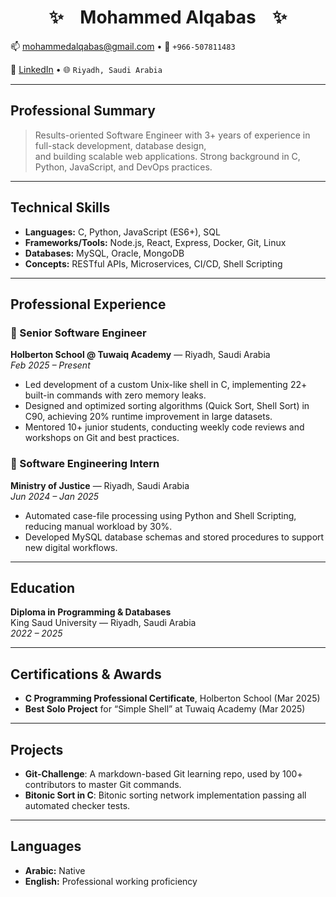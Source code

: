 <h1 align="center">
  &nbsp; ✨ &nbsp;
  &nbsp;Mohammed Alqabas&nbsp;
  &nbsp; ✨ &nbsp;
</h1>

📫 [mohammedalqabas@gmail.com](mailto:mohammedalqabas@gmail.com) • 📱 `+966-507811483` 

💼 [LinkedIn](https://www.linkedin.com/in/mohammedalqabas) • 🌐 `Riyadh, Saudi Arabia`

---

## Professional Summary

> Results-oriented Software Engineer with 3+ years of experience in full-stack development, database design,  
> and building scalable web applications. Strong background in C, Python, JavaScript, and DevOps practices.

---

## Technical Skills

- **Languages:** C, Python, JavaScript (ES6+), SQL  
- **Frameworks/Tools:** Node.js, React, Express, Docker, Git, Linux  
- **Databases:** MySQL, Oracle, MongoDB  
- **Concepts:** RESTful APIs, Microservices, CI/CD, Shell Scripting  

---

## Professional Experience

### 🎯 Senior Software Engineer  
**Holberton School @ Tuwaiq Academy** — Riyadh, Saudi Arabia  
_Feb 2025 – Present_  
- Led development of a custom Unix-like shell in C, implementing 22+ built-in commands with zero memory leaks.  
- Designed and optimized sorting algorithms (Quick Sort, Shell Sort) in C90, achieving 20% runtime improvement in large datasets.  
- Mentored 10+ junior students, conducting weekly code reviews and workshops on Git and best practices.

### 🔹 Software Engineering Intern  
**Ministry of Justice** — Riyadh, Saudi Arabia  
_Jun 2024 – Jan 2025_  
- Automated case-file processing using Python and Shell Scripting, reducing manual workload by 30%.  
- Developed MySQL database schemas and stored procedures to support new digital workflows.

---

## Education

**Diploma in Programming & Databases**  
King Saud University — Riyadh, Saudi Arabia  
_2022 – 2025_

---

## Certifications & Awards

- **C Programming Professional Certificate**, Holberton School (Mar 2025)  
- **Best Solo Project** for “Simple Shell” at Tuwaiq Academy (Mar 2025)  

---

## Projects

- **Git-Challenge**: A markdown-based Git learning repo, used by 100+ contributors to master Git commands.  
- **Bitonic Sort in C**: Bitonic sorting network implementation passing all automated checker tests.

---

## Languages

- **Arabic:** Native  
- **English:** Professional working proficiency  

